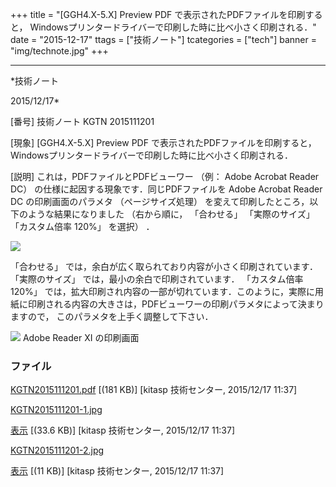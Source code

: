 ﻿+++
title = "[GGH4.X-5.X] Preview PDF で表示されたPDFファイルを印刷すると， Windowsプリンタードライバーで印刷した時に比べ小さく印刷される．"
date = "2015-12-17"
ttags = ["技術ノート"]
tcategories = ["tech"]
banner = "img/technote.jpg"
+++

-----------------------------------------------------------------------------------------------------------------------------

*技術ノート

2015/12/17*


[番号]
技術ノート KGTN 2015111201

[現象]
[GGH4.X-5.X] Preview PDF で表示されたPDFファイルを印刷すると，
Windowsプリンタードライバーで印刷した時に比べ小さく印刷される．

[説明]
これは，PDFファイルとPDFビューワー （例： Adobe Acrobat Reader DC）
の仕様に起因する現象です．同じPDFファイルを Adobe Acrobat Reader DC
の印刷画面のパラメタ （ページサイズ処理）
を変えて印刷したところ，以下のような結果になりました （右から順に，
「合わせる」 「実際のサイズ」 「カスタム倍率 120%」 を選択） ．

![](http://techreport.kitasp.net/attachments/download/2372/KGTN2015111201-1.jpg)

「合わせる」 では，余白が広く取られており内容が小さく印刷されています．
「実際のサイズ」 では，最小の余白で印刷されています． 「カスタム倍率
120%」
では，拡大印刷され内容の一部が切れています．このように，実際に用紙に印刷される内容の大きさは，PDFビューワーの印刷パラメタによって決まりますので，
このパラメタを上手く調整して下さい．

![](http://techreport.kitasp.net/attachments/download/2373/KGTN2015111201-2.jpg)
Adobe Reader XI の印刷画面


### ファイル

 
 


[KGTN2015111201.pdf](http://techreport.kitasp.net/attachments/download/2371/KGTN2015111201.pdf)
 [(181 KB)] [kitasp 技術センター, 2015/12/17
11:37]

[KGTN2015111201-1.jpg](http://techreport.kitasp.net/attachments/download/2372/KGTN2015111201-1.jpg)

[表示](http://techreport.kitasp.net/attachments/2372/KGTN2015111201-1.jpg "表示")
 [(33.6 KB)] [kitasp 技術センター, 2015/12/17
11:37]

[KGTN2015111201-2.jpg](http://techreport.kitasp.net/attachments/download/2373/KGTN2015111201-2.jpg)

[表示](http://techreport.kitasp.net/attachments/2373/KGTN2015111201-2.jpg "表示")
 [(11 KB)] [kitasp 技術センター, 2015/12/17
11:37]


 


 

